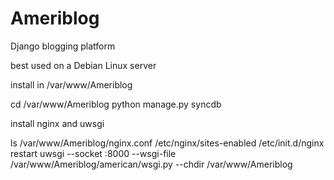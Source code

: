 Ameriblog
=========

Django blogging platform

best used on a Debian Linux server

install in /var/www/Ameriblog

cd /var/www/Ameriblog
python manage.py syncdb

install nginx and uwsgi

ls /var/www/Ameriblog/nginx.conf /etc/nginx/sites-enabled
/etc/init.d/nginx restart
uwsgi --socket :8000 --wsgi-file /var/www/Ameriblog/american/wsgi.py --chdir /var/www/Ameriblog
